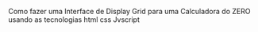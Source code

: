 Como fazer uma Interface de Display Grid para uma Calculadora do ZERO
usando as tecnologias
html
css
Jvscript
